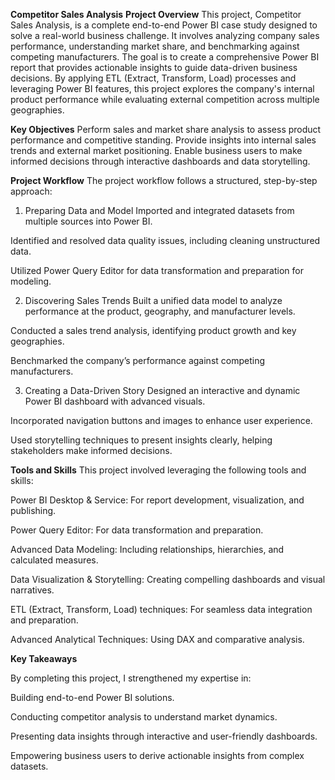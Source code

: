 **Competitor Sales Analysis**
**Project Overview**
This project, Competitor Sales Analysis, is a complete end-to-end Power BI case study designed to solve a real-world business challenge. It involves analyzing company sales performance, understanding market share, and benchmarking against competing manufacturers. The goal is to create a comprehensive Power BI report that provides actionable insights to guide data-driven business decisions.
By applying ETL (Extract, Transform, Load) processes and leveraging Power BI features, this project explores the company's internal product performance while evaluating external competition across multiple geographies.

**Key Objectives**
Perform sales and market share analysis to assess product performance and competitive standing.
Provide insights into internal sales trends and external market positioning.
Enable business users to make informed decisions through interactive dashboards and data storytelling.

**Project Workflow**
The project workflow follows a structured, step-by-step approach:

1. Preparing Data and Model
Imported and integrated datasets from multiple sources into Power BI.

Identified and resolved data quality issues, including cleaning unstructured data.

Utilized Power Query Editor for data transformation and preparation for modeling.

2. Discovering Sales Trends
Built a unified data model to analyze performance at the product, geography, and manufacturer levels.

Conducted a sales trend analysis, identifying product growth and key geographies.

Benchmarked the company’s performance against competing manufacturers.

3. Creating a Data-Driven Story
Designed an interactive and dynamic Power BI dashboard with advanced visuals.

Incorporated navigation buttons and images to enhance user experience.

Used storytelling techniques to present insights clearly, helping stakeholders make informed decisions.

**Tools and Skills**
This project involved leveraging the following tools and skills:

Power BI Desktop & Service: For report development, visualization, and publishing.

Power Query Editor: For data transformation and preparation.

Advanced Data Modeling: Including relationships, hierarchies, and calculated measures.

Data Visualization & Storytelling: Creating compelling dashboards and visual narratives.

ETL (Extract, Transform, Load) techniques: For seamless data integration and preparation.

Advanced Analytical Techniques: Using DAX and comparative analysis.

**Key Takeaways**

By completing this project, I strengthened my expertise in:

Building end-to-end Power BI solutions.

Conducting competitor analysis to understand market dynamics.

Presenting data insights through interactive and user-friendly dashboards.

Empowering business users to derive actionable insights from complex datasets.
